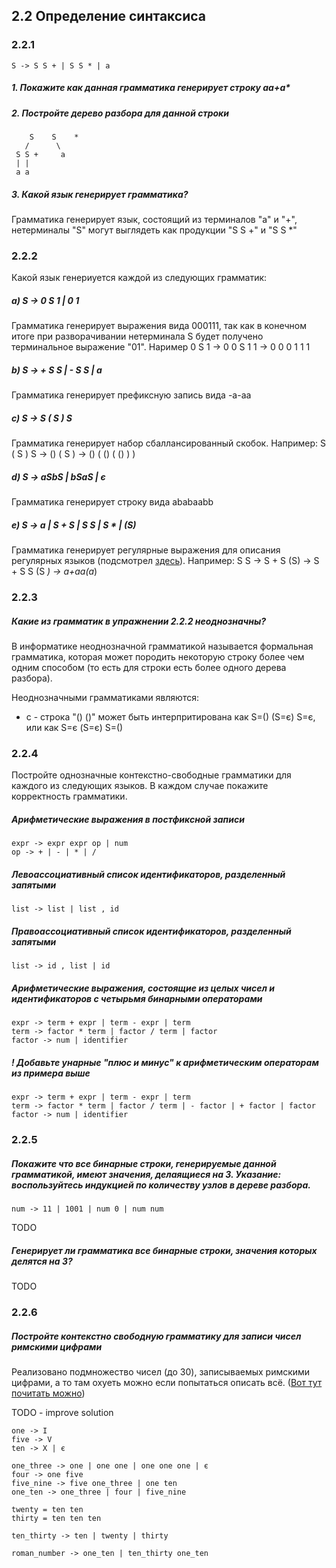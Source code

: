## 2.2 Определение синтаксиса

### 2.2.1
```
S -> S S + | S S * | a
```

##### 1. Покажите как данная грамматика генерирует строку аа+а*
##### 2. Постройте дерево разбора для данной строки

```
    S    S    *
   /      \
 S S +     a
 | |
 a a
```
##### 3. Какой язык генерирует грамматика?
Грамматика генерирует язык, состоящий из терминалов "а" и "+", нетерминалы "S" могут выглядеть как продукции "S S +" и "S S *"

### 2.2.2

Какой язык генериуется каждой из следующих грамматик:

##### a) S -> 0 S 1 | 0 1
  Грамматика генерирует выражения вида 000111, так как в конечном итоге при разворачивании нетерминала S будет получено терминальное выражение "01". Наример 0 S 1 -> 0 0 S 1 1 -> 0 0 0 1 1 1
##### b) S -> + S S | - S S | a
  Грамматика генерирует префиксную запись вида -a-aa
##### c) S -> S ( S ) S
  Грамматика генерирует набор сбаллансированный скобок. Например: S ( S ) S -> () ( S ) -> () ( () ( () ) )
##### d) S -> aSbS | bSaS | є
  Грамматика генерирует строку вида ababaabb
##### e) S -> a | S + S | S S | S * | (S)
  Грамматика генерирует регулярные выражения для описания регулярных языков (подсмотрел [здесь](https://github.com/fool2fish/dragon-book-exercise-answers/blob/master/ch02/2.2/2.2.md)). Например: S S -> S + S (S) -> S + S S (S *) -> a+aa(a*)


### 2.2.3
##### Какие из грамматик в упражнении 2.2.2 неоднозначны?
В информатике неоднозначной грамматикой называется формальная грамматика, которая может породить некоторую строку более чем одним способом (то есть для строки есть более одного дерева разбора).

Неоднозначными грамматиками являются:
- c - строка "() ()" может быть интерпритирована как S=() (S=є) S=є, или как S=є (S=є) S=()

### 2.2.4
Постройте однозначные контекстно-свободные грамматики для каждого из следующих языков. В каждом случае покажите корректность грамматики.

##### Арифметические выражения в постфиксной записи
```
expr -> expr expr op | num
op -> + | - | * | /
```

##### Левоассоциативный список идентификаторов, разделенный запятыми
```
list -> list | list , id
```

##### Правоассоциативный список идентификаторов, разделенный запятыми
```
list -> id , list | id
```

##### Арифметические выражения, состоящие из целых чисел и идентификаторов с четырьмя бинарными операторами
```
expr -> term + expr | term - expr | term 
term -> factor * term | factor / term | factor
factor -> num | identifier
```

##### ! Добавьте унарные "плюс и минус" к арифметическим операторам из примера выше
```
expr -> term + expr | term - expr | term 
term -> factor * term | factor / term | - factor | + factor | factor
factor -> num | identifier
```

### 2.2.5
##### Покажите что все бинарные строки, генерируемые данной грамматикой, имеют значения, делаящиеся на 3. Указание: воспользуйтесь индукцией по количеству узлов в дереве разбора.
```
num -> 11 | 1001 | num 0 | num num
```
TODO
##### Генерирует ли грамматика все бинарные строки, значения которых делятся на 3?
TODO

### 2.2.6
##### Постройте контекстно свободную грамматику для записи чисел римскими цифрами
Реализовано подмножество чисел (до 30), записываемых римскими цифрами, а то там охуеть можно если попытаться описать всё. ([Вот тут почитать можно](https://ru.wikipedia.org/wiki/%D0%A0%D0%B8%D0%BC%D1%81%D0%BA%D0%B8%D0%B5_%D1%86%D0%B8%D1%84%D1%80%D1%8B))

TODO - improve solution
```
one -> I
five -> V
ten -> X | є

one_three -> one | one one | one one one | є
four -> one five
five_nine -> five one_three | one ten
one_ten -> one_three | four | five_nine

twenty = ten ten
thirty = ten ten ten

ten_thirty -> ten | twenty | thirty

roman_number -> one_ten | ten_thirty one_ten
```
